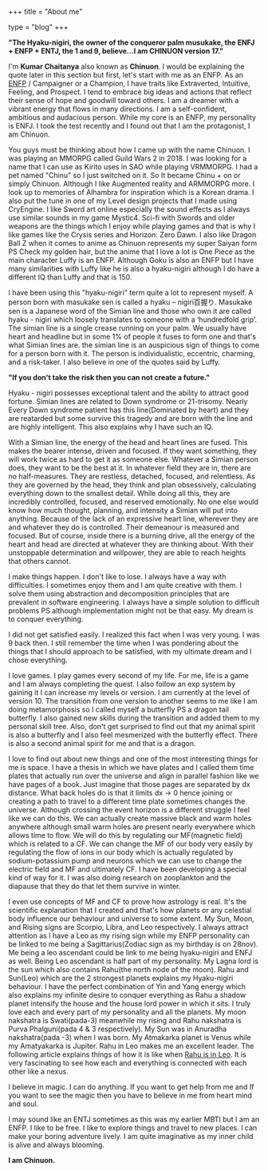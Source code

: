 +++
title = "About me"

type = "blog"
+++

**"The Hyaku-nigiri, the owner of the conqueror palm musukake, the ENFJ + ENFP + ENTJ, the 1 and 9, believe...I am CHINUON version 17."**

I'm **Kumar Chaitanya** also known as **Chinuon**. I would be explaining the quote later in this section but first, let's start with me as an ENFP. As an [ENFP](https://www.16personalities.com/enfp-personality) / Campaigner or a Champion, I have traits like Extraverted, Intuitive, Feeling, and Prospect. I tend to embrace big ideas and actions that reflect their sense of hope and goodwill toward others. I am a dreamer with a vibrant energy that flows in many directions. I am a self-confident, ambitious and audacious person. While my core is an ENFP, my personality is ENFJ. I took the test recently and I found out that I am the protagonist, I am Chinuon.



You guys must be thinking about how I came up with the name Chinuon. I was playing an MMORPG called Guild Wars 2 in 2018. I was looking for a name that I can use as Kirito uses in SAO while playing VRMMORPG. I had a pet named "Chinu" so I just switched on it. So It became Chinu + on or simply Chinuon. Although I like Augmented reality and ARMMORPG more. I look up to memories of Alhambra for inspiration which is a Korean drama. I also put the tune in one of my Level design projects that I made using CryEngine. I like Sword art online especially the sound effects as I always use similar sounds in my game Mystic4. Sci-fi with Swords and older weapons are the things which I enjoy while playing games and that is why I like games like the Crysis series and Horizon: Zero Dawn. I also like Dragon Ball Z when it comes to anime as Chinuon represents my super Saiyan form PS Check my golden hair, but the anime that I love a lot is One Piece as the main character Luffy is an ENFP. Although Goku is also an ENFP but I have many similarities with Luffy like he is also a hyaku-nigiri although I do have a different IQ than Luffy and that is 150.



I have been using this "hyaku-nigiri" term quite a lot to represent myself. A person born with masukake sen is called a hyaku – nigiri百握り. Masukake sen is a Japanese word of the Simian line and those who own it are called hyaku - nigiri which loosely translates to someone with a ‘hundredfold grip’. The simian line is a single crease running on your palm. We usually have heart and headline but in some 1% of people it fuses to form one and that's what Simian lines are. the simian line is an auspicious sign of things to come for a person born with it. The person is individualistic, eccentric, charming, and a risk-taker. I also believe in one of the quotes said by Luffy.



**"If you don't take the risk then you can not create a future."**



Hyaku - nigiri possesses exceptional talent and the ability to attract good fortune. Simian lines are related to Down syndrome or 21-trisomy. Nearly Every Down syndrome patient has this line(Dominated by heart) and they are reatarded but some survive this tragedy and are born with the line and are highly intelligent. This also explains why I have such an IQ.



With a Simian line, the energy of the head and heart lines are fused. This makes the bearer intense, driven and focused. If they want something, they will work twice as hard to get it as someone else. Whatever a Simian person does, they want to be the best at it. In whatever field they are in, there are no half-measures. They are restless, detached, focused, and relentless. As they are governed by the head, they think and plan obsessively, calculating everything down to the smallest detail. While doing all this, they are incredibly controlled, focused, and reserved emotionally. No one else would know how much thought, planning, and intensity a Simian will put into anything. Because of the lack of an expressive heart line, wherever they are and whatever they do is controlled. Their demeanour is measured and focused. But of course, inside there is a burning drive, all the energy of the heart and head are directed at whatever they are thinking about. With their unstoppable determination and willpower, they are able to reach heights that others cannot.



I make things happen. I don't like to lose. I always have a way with difficulties. I sometimes enjoy them and I am quite creative with them. I solve them using abstraction and decomposition principles that are prevalent in software engineering. I always have a simple solution to difficult problems PS although implementation might not be that easy. My dream is to conquer everything.



I did not get satisfied easily. I realized this fact when I was very young. I was 9 back then. I still remember the time when I was pondering about the things that I should approach to be satisfied, with my ultimate dream and I chose everything.



I love games. I play games every second of my life. For me, life is a game and I am always completing the quest. I also follow an exp system by gaining it I can increase my levels or version. I am currently at the level of version 10. The transition from one version to another seems to me like I am doing metamorphosis so I called myself a butterfly PS a dragon tail butterfly. I also gained new skills during the transition and added them to my personal skill tree. Also, don't get surprised to find out that my animal spirit is also a butterfly and I also feel mesmerized with the butterfly effect. There is also a second animal spirit for me and that is a dragon.



I love to find out about new things and one of the most interesting things for me is space. I have a thesis in which we have plates and I called them time plates that actually run over the universe and align in parallel fashion like we have pages of a book. Just imagine that those pages are separated by dx distance. What back holes do is that it limits dx -> 0 hence joining or creating a path to travel to a different time plate sometimes changes the universe. Although crossing the event horizon is a different struggle I feel like we can do this. We can actually create massive black and warm holes anywhere although small warm holes are present nearly everywhere which allows time to flow. We will do this by regulating our MF(magnetic field) which is related to a CF. We can change the MF of our body very easily by regulating the flow of ions in our body which is actually regulated by sodium-potassium pump and neurons which we can use to change the electric field and MF and ultimately  CF. I have been developing a special kind of way for it. I was also doing research on zooplankton and the diapause that they do that let them survive in winter.



I even use concepts of MF and CF to prove how astrology is real. It's the scientific explanation that I created and that's how planets or any celestial body influence our behaviour and universe to some extent. My Sun, Moon, and Rising signs are Scorpio, Libra, and Leo respectively. I always attract attention as I have a Leo as my rising sign while my ENFP personality can be linked to me being a Sagittarius(Zodiac sign as my birthday is on 28nov). Me being a leo ascendant could be link to me being hyaku-nigiri and ENFJ as well. Being Leo ascendant is half part of my personality. My Lagna lord is the sun which also contains Rahu(the north node of the moon). Rahu and Sun(Leo) which are the 2 strongest planets explains my Hyaku-nigiri behaviour. I have the perfect combination of Yin and Yang energy which also explains my infinite desire to conquer everything as Rahu a shadow planet intensify the house and the house lord power in which it sits. I truly love each and every part of my personality and all the planets. My moon nakshatra is Swati(pada-3) meanwhile my rising and Rahu nakshatra is Purva Phalguni(pada 4 & 3 respectively). My Sun was in Anuradha nakshatra(pada -3) when I was born. My Atmakarka planet is Venus while my Amatyakarka is Jupiter. Rahu in Leo makes me an excellent leader. The following article explains things of how it is like when [Rahu is in Leo](http://sacred-astrology.blogspot.com/2007/03/details-of-rahu-in-leo-simh-and-ketu-in.html). It is very fascinating to see how each and everything is connected with each other like a nexus.



I believe in magic. I can do anything. If you want to get help from me and If you want to see the magic then you have to believe in me from heart mind and soul.



I may sound like an ENTJ sometimes as this was my earlier MBTI but I am an ENFP. I like to be free. I like to explore things and travel to new places. I can make your boring adventure lively. I am quite imaginative as my inner child is alive and always blooming.

**I am Chinuon.**
